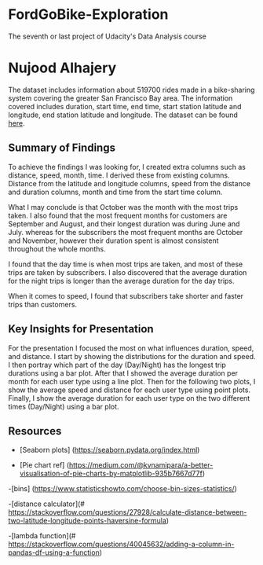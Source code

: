 # FordGoBike-Exploration
The seventh or last project of Udacity's Data Analysis course
# Nujood Alhajery

The dataset includes information about 519700 rides made in a bike-sharing system covering the greater San Francisco Bay area. The information covered includes duration, start time, end time, start station latitude and longitude, end station latitude and longitude. The dataset can be found [here](https://s3.amazonaws.com/baywheels-data/index.html).


## Summary of Findings

To achieve the findings I was looking for, I created extra columns such as distance, speed, month, time. I derived these from existing columns. Distance from the latitude and longitude columns, speed from the distance and duration columns, month and time from the start time column. 

What I may conclude is that October was the month with the most trips taken. I also found that the most frequent months for customers are September and August, and their longest duration was during June and July. whereas for the subscribers the most frequent months are October and November, however their duration spent is almost consistent throughout the whole months.

I found that the day time is when most trips are taken, and most of these trips are taken by subscribers. I also discovered that the average duration for the night trips is longer than the average duration for the day trips.

When it comes to speed, I found that subscribers take shorter and faster trips than customers. 


## Key Insights for Presentation

For the presentation I focused the most on what influences duration, speed, and distance.
I start by showing the distributions for the duration and speed. I then portray which part of the day (Day/Night) has the longest trip durations using a bar plot. After that I showed the average duration per month for each user type using a line plot. Then for the following two plots, I show the average speed and distance for each user type using point plots. Finally, I show the average duration for each user type on the two different times (Day/Night) using a bar plot. 


## Resources

- [Seaborn plots] (https://seaborn.pydata.org/index.html)

- [Pie chart ref] (https://medium.com/@kvnamipara/a-better-visualisation-of-pie-charts-by-matplotlib-935b7667d77f)

-[bins] (https://www.statisticshowto.com/choose-bin-sizes-statistics/)

-[distance calculator](# https://stackoverflow.com/questions/27928/calculate-distance-between-two-latitude-longitude-points-haversine-formula)

-[lambda function](# https://stackoverflow.com/questions/40045632/adding-a-column-in-pandas-df-using-a-function)

